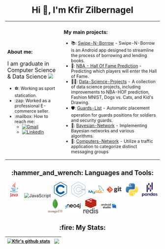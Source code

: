 
<div align="center">
  <h1>Hi 👋, I'm Kfir Zilbernagel</h1>
</div>

<table>
  <tr>
    <td>
      <h3>About me:</h3>
      <p style="font-size: 18px;">I am graduate in Computer Science & Data Science <img src="https://media.giphy.com/media/WUlplcMpOCEmTGBtBW/giphy.gif" width="30"></p>
      <ul>
        <li>⚽: Working as sport statication.</li>
        <li>:zap: Worked as a professional E-commerce seller.</li>
        <li>:mailbox: How to reach me:
          <ul>
            <li><a href="mailto:kfirul14@gmail.com"><img src="https://img.shields.io/badge/Gmail-D14836?style=for-the-badge&logo=gmail&logoColor=white" alt="Gmail"></a></li>
            <li><a href="www.linkedin.com/in/kfir-zilbernagel"><img src="https://img.shields.io/badge/LinkedIn-0077B5?style=for-the-badge&logo=linkedin&logoColor=white" alt="LinkedIn"></a></li>
          </ul>
        </li>
      </ul>
    </td>
    <td>
      <h3>My main projects:</h3>
      <ul>
        <li>📚: <a href="https://github.com/Kfirul/Swipe-N-Borrow">Swipe-N-Borrow</a> - Swipe-N-Borrow is an Android app designed to streamline the process of borrowing and lending books.</li>
        <li>🏀: <a href="https://github.com/Kfirul/NBA-Hall-Of-Fame">NBA - Hall Of Fame Prediction</a> - Predicting which players will enter the Hall of Fame.</li>
        <li>👨‍💻: <a href="https://github.com/Kfirul/Data-Science-Projects">Data-Science-Projects</a> - A collection of data science projects, including improvements to NBA-HOF prediction, Fashion MNIST, Dogs vs. Cats, and Kid's Drawing.</li>
        <li>🛡️: <a href="https://github.com/Kfirul/Guards-List">Guards-List</a> - Automatic placement operation for guards positions for soldiers and security guards.</li>
        <li>🥅: <a href="https://github.com/Kfirul/Bayesian-Network">Bayesian-Network</a> - Implementing Bayesian networks and various algorithms.</li>
        <li>🦈: <a href="https://github.com/Kfirul/Computers_Network_Final_Project">Computers-Network</a> - Utilize a traffic application to categorize distinct messaging groups </li>
      </ul>
    </td>
  </tr>
</table>
<div align="center">
  <h2>:hammer_and_wrench: Languages and Tools:</h2>
</div>


<div align="center">
  <img src="https://github.com/devicons/devicon/blob/master/icons/java/java-original-wordmark.svg" title="Java" alt="Java" width="50" height="50"/>&nbsp;
  <img src="http://3con14.biz/code/_data/js/intro/js-logo.png" title="JavaScript" alt="JavaScript" width="50" height="50"/>&nbsp;
  <img src="https://github.com/devicons/devicon/blob/master/icons/c/c-line.svg" title="C" alt="C" width="50" height="50"/>&nbsp;
  <a href="https://en.wikipedia.org/wiki/C%2B%2B" target="_blank"><img src="https://github.com/devicons/devicon/blob/master/icons/cplusplus/cplusplus-line.svg" title="C++" alt="C++" width="50" height="50"/></a>&nbsp;
  <img src="https://github.com/devicons/devicon/blob/master/icons/mysql/mysql-original-wordmark.svg" title="MySQL" alt="MySQL" width="50" height="50"/>&nbsp;
  <img src="https://github.com/devicons/devicon/blob/master/icons/git/git-original-wordmark.svg" title="Git" alt="Git" width="50" height="50"/>&nbsp;
  <img src="https://github.com/devicons/devicon/blob/master/icons/python/python-original.svg" title="Python" alt="Python" width="50" height="50"/>&nbsp;
  <img src="https://github.com/devicons/devicon/blob/master/icons/pandas/pandas-original-wordmark.svg" title="Pandas" alt="Pandas" width="50" height="50"/>&nbsp;
  <img src="https://github.com/devicons/devicon/blob/master/icons/mongodb/mongodb-original-wordmark.svg" title="MongoDB" alt="MongoDB" width="50" height="50"/>&nbsp;
  <img src="https://github.com/devicons/devicon/blob/master/icons/neo4j/neo4j-original-wordmark.svg" title="neo4j" alt="neo4j" width="50" height="50"/>&nbsp;
  <img src="https://github.com/devicons/devicon/blob/master/icons/redis/redis-original-wordmark.svg" title="redis" alt="redis" width="50" height="50"/>&nbsp;
  <img src="https://github.com/devicons/devicon/blob/master/icons/androidstudio/androidstudio-original-wordmark.svg" title="androidstudio" alt="androidstudio" width="50" height="50"/>&nbsp;

</div>
<div align="center">
<h2>:fire: My Stats:</h2>
  
| <a href="https://github.com/anuraghazra/github-readme-stats"><img align="center" src="https://github-readme-stats.vercel.app/api?username=kfirul&theme=github_dark&hide=contribs,issues&show_icons=true&hide_border=true" alt="Kfir's github stats" /></a> | <a href="https://github.com/anuraghazra/github-readme-stats"><img align="center" src="https://github-readme-stats.vercel.app/api/top-langs/?username=kfirul&theme=github_dark&layout=compact&hide_border=true" /></a> |
| ------------- | ------------- |



</div>


